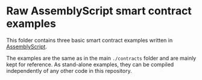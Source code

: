 # Raw AssemblyScript smart contract examples

This folder contains three basic smart contract examples written in [AssemblyScript](https://github.com/AssemblyScript/assemblyscript).

The examples are the same as in the main `./contracts` folder and are mainly kept for reference. As stand-alone examples, they can be compiled independently of any other code in this repository.
